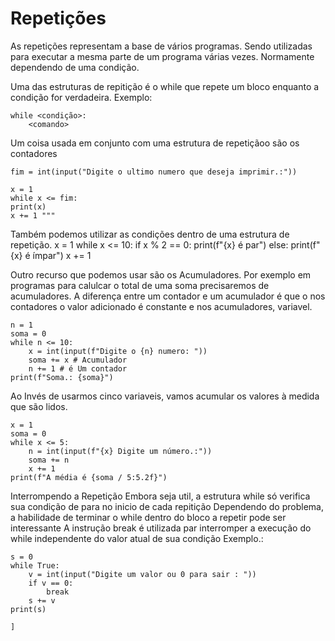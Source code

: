 # Repetições

As repetições representam a base de vários programas. Sendo utilizadas para executar a mesma parte de um programa várias vezes. Normamente dependendo de uma condição.
    
Uma das estruturas de repitição é o while que repete um bloco enquanto a condição for verdadeira.
Exemplo:
    
    while <condição>:
        <comando>

Um coisa usada em conjunto com uma estrutura de repetiçãoo são os contadores
    
    fim = int(input("Digite o ultimo numero que deseja imprimir.:"))

    x = 1
    while x <= fim:
    print(x)
    x += 1 """

Também podemos utilizar as condições dentro de uma estrutura de repetição.
     x = 1
    while x <= 10:
        if x % 2 == 0:
            print(f"{x} é par")
        else:
            print(f"{x} é ímpar")
    x += 1

Outro recurso que podemos usar são os Acumuladores. Por exemplo em programas para calulcar o total de uma soma precisaremos de acumuladores. A diferença entre um contador e um acumulador é que o nos contadores o valor adicionado é constante e nos acumuladores, variavel.
    
    n = 1
    soma = 0
    while n <= 10:
        x = int(input(f"Digite o {n} numero: "))
        soma += x # Acumulador
        n += 1 # é Um contador
    print(f"Soma.: {soma}")

Ao Invés de usarmos cinco variaveis, vamos acumular os valores à medida que são lidos.
    
    x = 1
    soma = 0
    while x <= 5:
        n = int(input(f"{x} Digite um número.:"))
        soma += n
        x += 1
    print(f"A média é {soma / 5:5.2f}")

Interrompendo a Repetição
Embora seja util, a estrutura while só verifica sua condição de para no inicio de cada repitição
Dependendo do problema, a habilidade de terminar o while dentro do bloco a repetir pode ser interessante 
A instrução break é utilizada par interromper a execução do while independente do valor atual de sua condição 
Exemplo.:    

    s = 0
    while True:
        v = int(input("Digite um valor ou 0 para sair : "))
        if v == 0:
            break
        s += v
    print(s)

    ]
